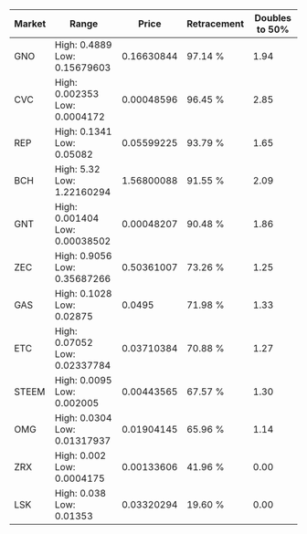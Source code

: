 | Market | Range | Price| Retracement | Doubles to 50% |
| --- | --- | --- | --- | --- |
| GNO | High: 0.4889<br />Low: 0.15679603 | 0.16630844 | 97.14 % | 1.94 |
| CVC | High: 0.002353<br />Low: 0.0004172 | 0.00048596 | 96.45 % | 2.85 |
| REP | High: 0.1341<br />Low: 0.05082 | 0.05599225 | 93.79 % | 1.65 |
| BCH | High: 5.32<br />Low: 1.22160294 | 1.56800088 | 91.55 % | 2.09 |
| GNT | High: 0.001404<br />Low: 0.00038502 | 0.00048207 | 90.48 % | 1.86 |
| ZEC | High: 0.9056<br />Low: 0.35687266 | 0.50361007 | 73.26 % | 1.25 |
| GAS | High: 0.1028<br />Low: 0.02875 | 0.0495 | 71.98 % | 1.33 |
| ETC | High: 0.07052<br />Low: 0.02337784 | 0.03710384 | 70.88 % | 1.27 |
| STEEM | High: 0.0095<br />Low: 0.002005 | 0.00443565 | 67.57 % | 1.30 |
| OMG | High: 0.0304<br />Low: 0.01317937 | 0.01904145 | 65.96 % | 1.14 |
| ZRX | High: 0.002<br />Low: 0.0004175 | 0.00133606 | 41.96 % | 0.00 |
| LSK | High: 0.038<br />Low: 0.01353 | 0.03320294 | 19.60 % | 0.00 |
